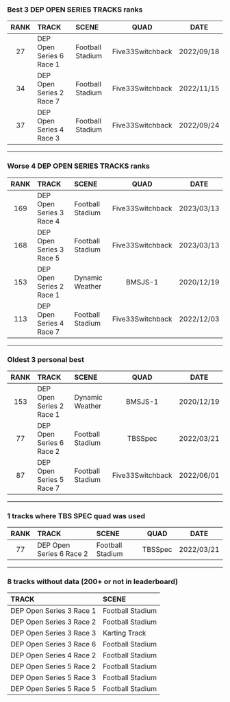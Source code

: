 ### Best 3 DEP OPEN SERIES TRACKS ranks
|RANK|TRACK|SCENE|QUAD|DATE|
|:---:|:---|:---|:---:|:---:|
|27|DEP Open Series 6 Race 1|Football Stadium|Five33Switchback|2022/09/18|
|34|DEP Open Series 2 Race 7|Football Stadium|Five33Switchback|2022/11/15|
|37|DEP Open Series 4 Race 3|Football Stadium|Five33Switchback|2022/09/24|
---
### Worse 4 DEP OPEN SERIES TRACKS ranks
|RANK|TRACK|SCENE|QUAD|DATE|
|:---:|:---|:---|:---:|:---:|
|169|DEP Open Series 3 Race 4|Football Stadium|Five33Switchback|2023/03/13|
|168|DEP Open Series 3 Race 5|Football Stadium|Five33Switchback|2023/03/13|
|153|DEP Open Series 2 Race 1|Dynamic Weather|BMSJS-1|2020/12/19|
|113|DEP Open Series 4 Race 7|Football Stadium|Five33Switchback|2022/12/03|
---
### Oldest 3 personal best
|RANK|TRACK|SCENE|QUAD|DATE|
|:---:|:---|:---|:---:|:---:|
|153|DEP Open Series 2 Race 1|Dynamic Weather|BMSJS-1|2020/12/19|
|77|DEP Open Series 6 Race 2|Football Stadium|TBSSpec|2022/03/21|
|87|DEP Open Series 5 Race 7|Football Stadium|Five33Switchback|2022/06/01|
---
### 1 tracks where TBS SPEC quad was used
|RANK|TRACK|SCENE|QUAD|DATE|
|:---:|:---|:---|:---:|:---:|
|77|DEP Open Series 6 Race 2|Football Stadium|TBSSpec|2022/03/21|
---
### 8 tracks without data (200+ or not in leaderboard)
|TRACK|SCENE|
|:---|:---|
|DEP Open Series 3 Race 1|Football Stadium|
|DEP Open Series 3 Race 2|Football Stadium|
|DEP Open Series 3 Race 3|Karting Track|
|DEP Open Series 3 Race 6|Football Stadium|
|DEP Open Series 4 Race 2|Football Stadium|
|DEP Open Series 5 Race 2|Football Stadium|
|DEP Open Series 5 Race 3|Football Stadium|
|DEP Open Series 5 Race 5|Football Stadium|
